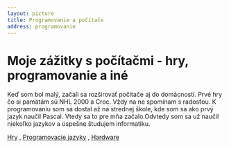 ```yaml
---
layout: picture
title: Programovanie a počítače
address: programovanie
---
```

# Moje zážitky s počítačmi - hry, programovanie a iné
Keď som bol malý, začali sa rozširovať počítače aj do domácností. Prvé hry čo si pamätám sú NHL 2000 a Croc. Vždy na ne spomínam s radosťou. K programovaniu som sa dostal až na strednej škole, kde som sa ako prvý jazyk naučil Pascal. Vtedy sa to pre mňa začalo.Odvtedy som sa už naučil niekoľko jazykov a úspešne študujem informatiku.

[Hry](/Programovanie#hry) , [Programovacie jazyky](/Priroda#jazyky) , [Hardware](/Priroda#hardware)